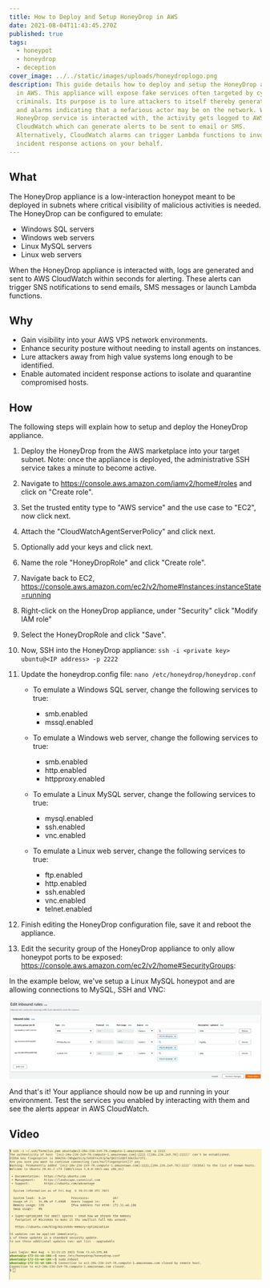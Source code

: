 ```yaml
---
title: How to Deploy and Setup HoneyDrop in AWS
date: 2021-08-04T11:43:45.270Z
published: true
tags:
  - honeypot
  - honeydrop
  - deception
cover_image: ../../static/images/uploads/honeydroplogo.png
description: This guide details how to deploy and setup the HoneyDrop appliance
  in AWS. This appliance will expose fake services often targeted by cyber
  criminals. Its purpose is to lure attackers to itself thereby generating logs
  and alarms indicating that a nefarious actor may be on the network. When a
  HoneyDrop service is interacted with, the activity gets logged to AWS
  CloudWatch which can generate alerts to be sent to email or SMS.
  Alternatively, CloudWatch alarms can trigger Lambda functions to invoke
  incident response actions on your behalf.
---
```

## What

The HoneyDrop appliance is a low-interaction honeypot meant to be deployed in subnets where critical visibility of malicious activities is needed. The HoneyDrop can be configured to emulate:

* Windows SQL servers
* Windows web servers
* Linux MySQL servers
* Linux web servers

When the HoneyDrop appliance is interacted with, logs are generated and sent to AWS CloudWatch within seconds for alerting. These alerts can trigger SNS notifications to send emails, SMS messages or launch Lambda functions.

## Why

* Gain visibility into your AWS VPS network environments.
* Enhance security posture without needing to install agents on instances.
* Lure attackers away from high value systems long enough to be identified.
* Enable automated incident response actions to isolate and quarantine compromised hosts.

## How

The following steps will explain how to setup and deploy the HoneyDrop appliance.

1. Deploy the HoneyDrop from the AWS marketplace into your target subnet. Note: once the appliance is deployed, the administrative SSH service takes a minute to become active.
2. Navigate to https://console.aws.amazon.com/iamv2/home#/roles and click on "Create role".
3. Set the trusted entity type to "AWS service" and the use case to "EC2", now click next.
4. Attach the "CloudWatchAgentServerPolicy" and click next.
5. Optionally add your keys and click next.
6. Name the role "HoneyDropRole" and click "Create role".
7. Navigate back to EC2, https://console.aws.amazon.com/ec2/v2/home#Instances:instanceState=running
8. Right-click on the HoneyDrop appliance, under "Security" click "Modify IAM role"
9. Select the HoneyDropRole and click "Save".
10. Now, SSH into the HoneyDrop appliance: `ssh -i <private key> ubuntu@<IP address> -p 2222`
11. Update the honeydrop.config file: `nano /etc/honeydrop/honeydrop.conf`

    * To emulate a Windows SQL server, change the following services to true:

      * smb.enabled
      * mssql.enabled
    * To emulate a Windows web server, change the following services to true:

      * smb.enabled
      * http.enabled
      * httpproxy.enabled
    * To emulate a Linux MySQL server, change the following services to true:

      * mysql.enabled
      * ssh.enabled
      * vnc.enabled
    * To emulate a Linux web server, change the following services to true:

      * ftp.enabled
      * http.enabled
      * ssh.enabled
      * vnc.enabled
      * telnet.enabled
12. Finish editing the HoneyDrop configuration file, save it and reboot the appliance.
13. Edit the security group of the HoneyDrop appliance to only allow honeypot ports to be exposed: https://console.aws.amazon.com/ec2/v2/home#SecurityGroups:

In the example below, we've setup a Linux MySQL honeypot and are allowing connections to MySQL, SSH and VNC:

![HoneyDrop Security Group](../../static/images/uploads/honeydropsecuritygroup.png)

And that's it! Your appliance should now be up and running in your environment. Test the services you enabled by interacting with them and see the alerts appear in AWS CloudWatch.

## Video

[![HoneyDrop Walk-Through](../../static/images/uploads/honeydropstill.png)](https://termilus.s3.amazonaws.com/HoneyDrop.mp4 "HoneyDrop Appliance Walk-Through")
